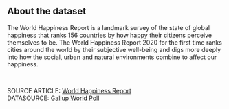 ## About the dataset

<p>The World Happiness Report is a landmark survey of the state of global happiness that ranks 156 countries by how happy their citizens perceive themselves to be. 
The World Happiness Report 2020 for the first time ranks cities around the world by their subjective well-being and digs more deeply into how the social, urban and natural 
environments combine to affect our happiness.
</p> <br>

SOURCE ARTICLE: [World Happiness Report](https://worldhappiness.report/)<br>
DATASOURCE: [Gallup World Poll](https://worldhappiness.report/)
